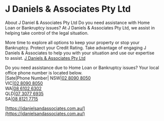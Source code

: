 # J Daniels &amp; Associates Pty Ltd

About J Daniel &amp; Associates Pty Ltd
Do you need assistance with Home Loan or Bankruptcy issues?
At J Daniels &amp; Associates Pty Ltd, we assist in helping take control of the legal situation.

More time to explore all options to keep your property or stop your Bankruptcy.
Protect your Credit Rating.
Take advantage of engaging J Daniels &amp; Associates to help you with your situation and use our expertise to assist.
[J Daniels & Associates Pty Ltd](https://jdanielsandassociates.com.au/)

Do you need assistance due to Home Loan or Bankruptcy issues?
Your local office phone number is located below.<br>
 |Sate|Phone Number|
 NSW|[02 8090 8050](tel:0280908050)<br>
VIC|[02 8090 8050](tel:0280908050)<br>
WA|[08 6102 6302](tel:0861026302)<br>
QLD|[07 3077 6935](tel:0730776935)<br>
SA|[08 8121 7715](tel:0881217715)

 






[https://jdanielsandassociates.com.au/](https://jdanielsandassociates.com.au/)
